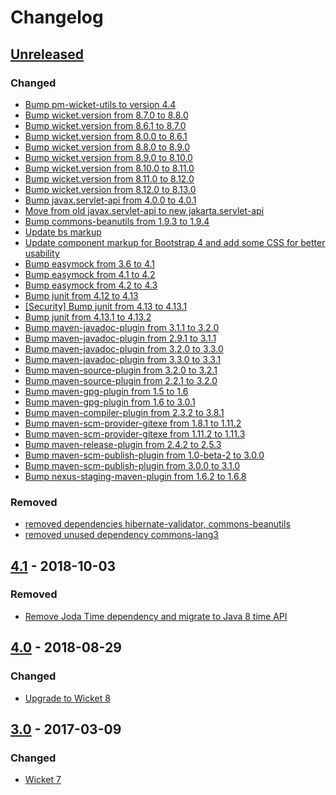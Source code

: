 <!-- This file follows the convention specified at: https://keepachangelog.com/en/1.0.0/ -->
# Changelog

## [Unreleased]

### Changed

 - [Bump pm-wicket-utils to version 4.4](https://github.com/premium-minds/wicket-crudifier/commit/c22a5205ec095922b78c33d60a4863ac8d761f44)
 - [Bump wicket.version from 8.7.0 to 8.8.0](https://github.com/premium-minds/wicket-crudifier/pull/30)
 - [Bump wicket.version from 8.6.1 to 8.7.0](https://github.com/premium-minds/wicket-crudifier/pull/27)
 - [Bump wicket.version from 8.0.0 to 8.6.1](https://github.com/premium-minds/wicket-crudifier/pull/11)
 - [Bump wicket.version from 8.8.0 to 8.9.0](https://github.com/premium-minds/wicket-crudifier/pull/32)
 - [Bump wicket.version from 8.9.0 to 8.10.0](https://github.com/premium-minds/wicket-crudifier/pull/33)
 - [Bump wicket.version from 8.10.0 to 8.11.0](https://github.com/premium-minds/wicket-crudifier/pull/35)
 - [Bump wicket.version from 8.11.0 to 8.12.0](https://github.com/premium-minds/wicket-crudifier/pull/40)
 - [Bump wicket.version from 8.12.0 to 8.13.0](https://github.com/premium-minds/wicket-crudifier/pull/46)
 - [Bump javax.servlet-api from 4.0.0 to 4.0.1](https://github.com/premium-minds/wicket-crudifier/pull/21)
 - [Move from old javax.servlet-api to new jakarta.servlet-api](https://github.com/premium-minds/wicket-crudifier/pull/37)
 - [Bump commons-beanutils from 1.9.3 to 1.9.4](https://github.com/premium-minds/wicket-crudifier/pull/14)
 - [Update bs markup](https://github.com/premium-minds/wicket-crudifier/pull/10)
 - [Update component markup for Bootstrap 4 and add some CSS for better usability](https://github.com/premium-minds/wicket-crudifier/pull/9)
 - [Bump easymock from 3.6 to 4.1](https://github.com/premium-minds/wicket-crudifier/pull/24)
 - [Bump easymock from 4.1 to 4.2](https://github.com/premium-minds/wicket-crudifier/pull/28)
 - [Bump easymock from 4.2 to 4.3](https://github.com/premium-minds/wicket-crudifier/pull/41)
 - [Bump junit from 4.12 to 4.13](https://github.com/premium-minds/wicket-crudifier/pull/26)
 - [[Security] Bump junit from 4.13 to 4.13.1](https://github.com/premium-minds/wicket-crudifier/pull/34)
 - [Bump junit from 4.13.1 to 4.13.2](https://github.com/premium-minds/wicket-crudifier/pull/42)
 - [Bump maven-javadoc-plugin from 3.1.1 to 3.2.0](https://github.com/premium-minds/wicket-crudifier/pull/29)
 - [Bump maven-javadoc-plugin from 2.9.1 to 3.1.1](https://github.com/premium-minds/wicket-crudifier/pull/13)
 - [Bump maven-javadoc-plugin from 3.2.0 to 3.3.0](https://github.com/premium-minds/wicket-crudifier/pull/45)
 - [Bump maven-javadoc-plugin from 3.3.0 to 3.3.1](https://github.com/premium-minds/wicket-crudifier/pull/48)
 - [Bump maven-source-plugin from 3.2.0 to 3.2.1](https://github.com/premium-minds/wicket-crudifier/pull/25)
 - [Bump maven-source-plugin from 2.2.1 to 3.2.0](https://github.com/premium-minds/wicket-crudifier/pull/22)
 - [Bump maven-gpg-plugin from 1.5 to 1.6](https://github.com/premium-minds/wicket-crudifier/pull/12)
 - [Bump maven-gpg-plugin from 1.6 to 3.0.1](https://github.com/premium-minds/wicket-crudifier/pull/44)
 - [Bump maven-compiler-plugin from 2.3.2 to 3.8.1](https://github.com/premium-minds/wicket-crudifier/pull/23)
 - [Bump maven-scm-provider-gitexe from 1.8.1 to 1.11.2](https://github.com/premium-minds/wicket-crudifier/pull/16)
 - [Bump maven-scm-provider-gitexe from 1.11.2 to 1.11.3](https://github.com/premium-minds/wicket-crudifier/pull/47)
 - [Bump maven-release-plugin from 2.4.2 to 2.5.3](https://github.com/premium-minds/wicket-crudifier/pull/20)
 - [Bump maven-scm-publish-plugin from 1.0-beta-2 to 3.0.0](https://github.com/premium-minds/wicket-crudifier/pull/15)
 - [Bump maven-scm-publish-plugin from 3.0.0 to 3.1.0](https://github.com/premium-minds/wicket-crudifier/pull/36)
 - [Bump nexus-staging-maven-plugin from 1.6.2 to 1.6.8](https://github.com/premium-minds/wicket-crudifier/pull/18)

### Removed 

 - [removed dependencies hibernate-validator, commons-beanutils](https://github.com/premium-minds/wicket-crudifier/commit/503bbbc4b1ec8df67bce3f44d3890fda99717b4a)
 - [removed unused dependency commons-lang3](https://github.com/premium-minds/wicket-crudifier/commit/1b42fb76778536797a0dd0116480ef5098405982)
 
## [4.1] - 2018-10-03

### Removed

 - [Remove Joda Time dependency and migrate to Java 8 time API](https://github.com/premium-minds/wicket-crudifier/pull/8)

## [4.0] - 2018-08-29

### Changed

 - [Upgrade to Wicket 8](https://github.com/premium-minds/wicket-crudifier/pull/7)
 
## [3.0] - 2017-03-09

### Changed

 - [Wicket 7](https://github.com/premium-minds/wicket-crudifier/pull/6)

[3.0]: https://github.com/premium-minds/wicket-crudifier/compare/v2.0...v3.0
[4.0]: https://github.com/premium-minds/wicket-crudifier/compare/v3.0...v4.0
[4.1]: https://github.com/premium-minds/wicket-crudifier/compare/v4.0...v4.1
[unreleased]: https://github.com/premium-minds/wicket-crudifier/compare/v4.1...HEAD
